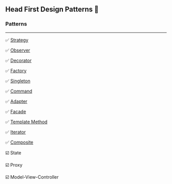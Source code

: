 ## Head First Design Patterns 📓

### Patterns
___

✅ [Strategy](chapter_1) 

✅ [Observer](chapter_2)

✅ [Decorator](chapter_3)

✅️ [Factory](chapter_4)

✅ [Singleton](chapter_5)

✅ [Command](chapter_6)

✅️ [Adapter](chapter_7)

✅ [Facade](chapter_7)

✅ [Template Method](chapter_8)

✅ [Iterator](chapter_9/9.1)

✅️ [Composite](chapter_9/9.2)

☑️ State

☑️ Proxy

☑️ Model-View-Controller